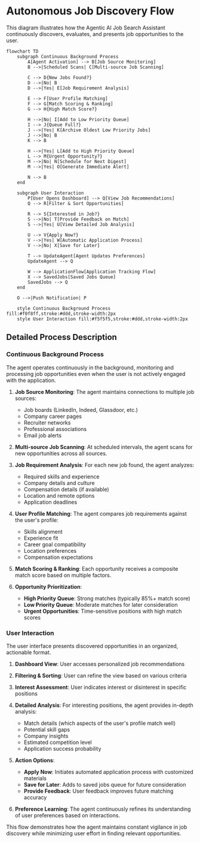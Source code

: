 # Autonomous Job Discovery Flow

This diagram illustrates how the Agentic AI Job Search Assistant continuously discovers, evaluates, and presents job opportunities to the user.

```mermaid
flowchart TD
    subgraph Continuous Background Process
        A[Agent Activation] --> B[Job Source Monitoring]
        B -->|Scheduled Scans| C[Multi-source Job Scanning]
        
        C --> D{New Jobs Found?}
        D -->|No| B
        D -->|Yes| E[Job Requirement Analysis]
        
        E --> F[User Profile Matching]
        F --> G[Match Scoring & Ranking]
        G --> H{High Match Score?}
        
        H -->|No| I[Add to Low Priority Queue]
        I --> J{Queue Full?}
        J -->|Yes| K[Archive Oldest Low Priority Jobs]
        J -->|No| B
        K --> B
        
        H -->|Yes| L[Add to High Priority Queue]
        L --> M{Urgent Opportunity?}
        M -->|No| N[Schedule for Next Digest]
        M -->|Yes| O[Generate Immediate Alert]
        
        N --> B
    end
    
    subgraph User Interaction
        P[User Opens Dashboard] --> Q[View Job Recommendations]
        Q --> R[Filter & Sort Opportunities]
        
        R --> S{Interested in Job?}
        S -->|No| T[Provide Feedback on Match]
        S -->|Yes| U[View Detailed Job Analysis]
        
        U --> V{Apply Now?}
        V -->|Yes| W[Automatic Application Process]
        V -->|No| X[Save for Later]
        
        T --> UpdateAgent[Agent Updates Preferences]
        UpdateAgent --> Q
        
        W --> ApplicationFlow[Application Tracking Flow]
        X --> SavedJobs[Saved Jobs Queue]
        SavedJobs --> Q
    end
    
    O -->|Push Notification| P
    
    style Continuous Background Process fill:#f0f8ff,stroke:#ddd,stroke-width:2px
    style User Interaction fill:#f5f5f5,stroke:#ddd,stroke-width:2px
```

## Detailed Process Description

### Continuous Background Process
The agent operates continuously in the background, monitoring and processing job opportunities even when the user is not actively engaged with the application.

1. **Job Source Monitoring**: The agent maintains connections to multiple job sources:
   - Job boards (LinkedIn, Indeed, Glassdoor, etc.)
   - Company career pages
   - Recruiter networks
   - Professional associations
   - Email job alerts

2. **Multi-source Job Scanning**: At scheduled intervals, the agent scans for new opportunities across all sources.

3. **Job Requirement Analysis**: For each new job found, the agent analyzes:
   - Required skills and experience
   - Company details and culture
   - Compensation details (if available)
   - Location and remote options
   - Application deadlines
   
4. **User Profile Matching**: The agent compares job requirements against the user's profile:
   - Skills alignment
   - Experience fit
   - Career goal compatibility
   - Location preferences
   - Compensation expectations
   
5. **Match Scoring & Ranking**: Each opportunity receives a composite match score based on multiple factors.

6. **Opportunity Prioritization**:
   - **High Priority Queue**: Strong matches (typically 85%+ match score)
   - **Low Priority Queue**: Moderate matches for later consideration
   - **Urgent Opportunities**: Time-sensitive positions with high match scores

### User Interaction
The user interface presents discovered opportunities in an organized, actionable format.

1. **Dashboard View**: User accesses personalized job recommendations
2. **Filtering & Sorting**: User can refine the view based on various criteria
3. **Interest Assessment**: User indicates interest or disinterest in specific positions
4. **Detailed Analysis**: For interesting positions, the agent provides in-depth analysis:
   - Match details (which aspects of the user's profile match well)
   - Potential skill gaps
   - Company insights
   - Estimated competition level
   - Application success probability
   
5. **Action Options**:
   - **Apply Now**: Initiates automated application process with customized materials
   - **Save for Later**: Adds to saved jobs queue for future consideration
   - **Provide Feedback**: User feedback improves future matching accuracy

6. **Preference Learning**: The agent continuously refines its understanding of user preferences based on interactions.

This flow demonstrates how the agent maintains constant vigilance in job discovery while minimizing user effort in finding relevant opportunities.
